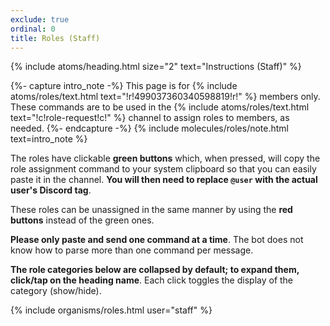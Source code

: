 ```yaml
---
exclude: true
ordinal: 0
title: Roles (Staff)
---
```


{% include atoms/heading.html size="2" text="Instructions (Staff)" %}

{%- capture intro_note -%}
    This page is for {% include atoms/roles/text.html text="!r!499037360340598819!r!" %} members only. These commands are to be used in the {% include atoms/roles/text.html text="!c!role-request!c!" %} channel to assign roles to members, as needed. 
{%- endcapture -%}
{% include molecules/roles/note.html text=intro_note %}

The roles have clickable **green buttons** which, when pressed, will copy the role assignment command to your system clipboard so that you can easily paste it in the channel. **You will then need to replace `@user` with the actual user's Discord tag**. 

These roles can be unassigned in the same manner by using the **red buttons** instead of the green ones.

**Please only paste and send one command at a time**. The bot does not know how to parse more than one command per message.

**The role categories below are collapsed by default; to expand them, click/tap on the heading name**. Each click toggles the display of the category (show/hide).

{% include organisms/roles.html user="staff" %}
